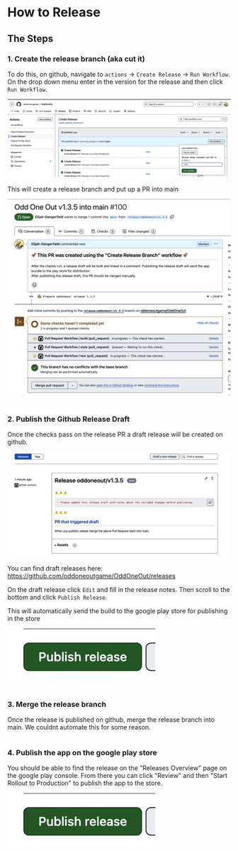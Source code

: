 # How to Release

## The Steps

### 1. Create the release branch (aka cut it)

To do this, on github, navigate to `actions` -> `Create Release` -> `Run Workflow`. 
On the drop down menu enter in the version for the release and then click `Run Workflow`.

![](images/create_release.png)

This will create a release branch and put up a PR into main

![](images/pr.png)



#




### 2. Publish the Github Release Draft

Once the checks pass on the release PR a draft release will be created on github.

![](images/release_draft.png)


You can find draft releases here:
https://github.com/oddoneoutgame/OddOneOut/releases 

On the draft release click `Edit` and fill in the release notes.
Then scroll to the bottom and click `Publish Release`.

This will automatically send the build to the google play store for publishing in the store

![](images/publish.png)


#



### 3. Merge the release branch

Once the release is published on github, merge the release branch into main. We couldnt automate this
for some reason. 


#




### 4. Publish the app on the google play store

You should be able to find the release on the "Releases Overview" page on the google play console.
From there you can click "Review" and then "Start Rollout to Production" to publish the app to the store.

![](images/publish.png)



